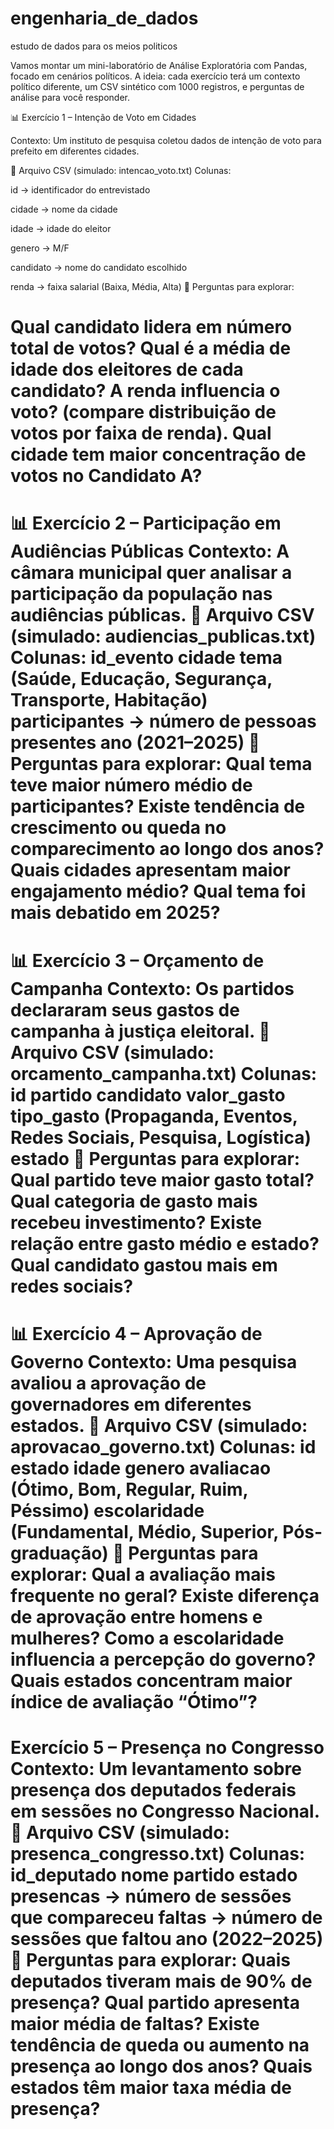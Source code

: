# engenharia_de_dados
estudo de dados para os meios politicos

Vamos montar um mini-laboratório de Análise Exploratória com Pandas, focado em cenários políticos.
A ideia: cada exercício terá um contexto político diferente, um CSV sintético com 1000 registros, e perguntas de análise para você responder.

📊 Exercício 1 – Intenção de Voto em Cidades

Contexto: Um instituto de pesquisa coletou dados de intenção de voto para prefeito em diferentes cidades.

📁 Arquivo CSV (simulado: intencao_voto.txt)
Colunas:

id → identificador do entrevistado

cidade → nome da cidade

idade → idade do eleitor

genero → M/F

candidato → nome do candidato escolhido

renda → faixa salarial (Baixa, Média, Alta)
🔎 Perguntas para explorar:

Qual candidato lidera em número total de votos?
Qual é a média de idade dos eleitores de cada candidato?
A renda influencia o voto? (compare distribuição de votos por faixa de renda).
Qual cidade tem maior concentração de votos no Candidato A?
========================================================================================
📊 Exercício 2 – Participação em Audiências Públicas
Contexto: A câmara municipal quer analisar a participação da população nas audiências públicas.
📁 Arquivo CSV (simulado: audiencias_publicas.txt)
Colunas:
id_evento
cidade
tema (Saúde, Educação, Segurança, Transporte, Habitação)
participantes → número de pessoas presentes
ano (2021–2025)
🔎 Perguntas para explorar:
Qual tema teve maior número médio de participantes?
Existe tendência de crescimento ou queda no comparecimento ao longo dos anos?
Quais cidades apresentam maior engajamento médio?
Qual tema foi mais debatido em 2025?
=======================================================================================
📊 Exercício 3 – Orçamento de Campanha
Contexto: Os partidos declararam seus gastos de campanha à justiça eleitoral.
📁 Arquivo CSV (simulado: orcamento_campanha.txt)
Colunas:
id
partido
candidato
valor_gasto
tipo_gasto (Propaganda, Eventos, Redes Sociais, Pesquisa, Logística)
estado
🔎 Perguntas para explorar:
Qual partido teve maior gasto total?
Qual categoria de gasto mais recebeu investimento?
Existe relação entre gasto médio e estado?
Qual candidato gastou mais em redes sociais?
=================================================================================================
📊 Exercício 4 – Aprovação de Governo
Contexto: Uma pesquisa avaliou a aprovação de governadores em diferentes estados.
📁 Arquivo CSV (simulado: aprovacao_governo.txt)
Colunas:
id
estado
idade
genero
avaliacao (Ótimo, Bom, Regular, Ruim, Péssimo)
escolaridade (Fundamental, Médio, Superior, Pós-graduação)
🔎 Perguntas para explorar:
Qual a avaliação mais frequente no geral?
Existe diferença de aprovação entre homens e mulheres?
Como a escolaridade influencia a percepção do governo?
Quais estados concentram maior índice de avaliação “Ótimo”?
=================================================================================================
Exercício 5 – Presença no Congresso
Contexto: Um levantamento sobre presença dos deputados federais em sessões no Congresso Nacional.
📁 Arquivo CSV (simulado: presenca_congresso.txt)
Colunas:
id_deputado
nome
partido
estado
presencas → número de sessões que compareceu
faltas → número de sessões que faltou
ano (2022–2025)
🔎 Perguntas para explorar:
Quais deputados tiveram mais de 90% de presença?
Qual partido apresenta maior média de faltas?
Existe tendência de queda ou aumento na presença ao longo dos anos?
Quais estados têm maior taxa média de presença?
================================================================================================
